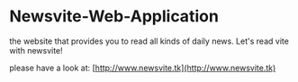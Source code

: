 # Newsvite-Web-Application

the website that provides you to read all kinds of daily news. Let's read vite with newsvite!

please have a look at: [http://www.newsvite.tk](http://www.newsvite.tk)
